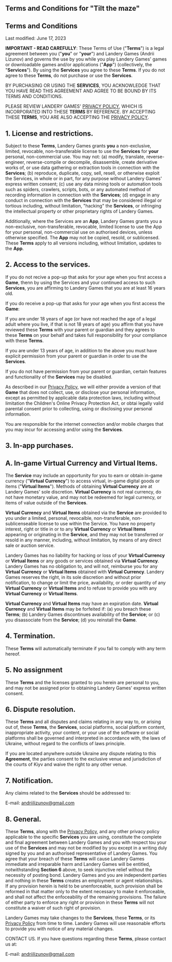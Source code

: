 ## Terms and Conditions for "Tilt the maze"

## Terms and Conditions

Last modified: June 17, 2023

**IMPORTANT - READ CAREFULLY**: These Terms of Use ("**Terms**") is a legal agreement
between you ("**you**" or "**your**") and Landery Games (Andrii Lizunov) and governs
the use by you while you play Landery Games' games or downloadable games and/or
applications ("**App**") (collectively, the "**Services**"). By using the **Services** you
agree to these **Terms**. If you do not agree to these **Terms**, do not purchase or use
the **Services**.

BY PURCHASING OR USING THE **SERVICES**, YOU ACKNOWLEDGE THAT YOU HAVE READ THIS
AGREEMENT AND AGREE TO BE BOUND BY ITS TERMS AND CONDITIONS.

PLEASE REVIEW LANDERY GAMES' [PRIVACY POLICY](https://github.com/AndReyJ07/Documents-for-Tilt-the-maze/blob/main/Privacy%20policy.md), WHICH IS
INCORPORATED INTO THESE **TERMS** BY REFERENCE. BY ACCEPTING THESE **TERMS**, YOU ARE
ALSO ACCEPTING THE [PRIVACY POLICY](https://github.com/AndReyJ07/Documents-for-Tilt-the-maze/blob/main/Privacy%20policy.md).

## **1. License and restrictions.**

Subject to these **Terms**, Landery Games grants **you** a non-exclusive, limited, revocable, non-transferable
license to use the **Services** for **your** personal, non-commercial use. You may not: (a) modify, translate,
reverse-engineer, reverse-compile or decompile, disassemble, create derivative works of, or use
data gathering or extraction tools in connection with the **Services**; (b) reproduce, duplicate, copy,
sell, resell, or otherwise exploit the Services, in whole or in part, for any purpose without
Landery Games' express written consent; (c) use any data mining tools or automation tools such as
spiders, crawlers, scripts, bots, or any automated method of recording information in connection with
the **Services**; (d) engage in any conduct in connection with the **Services** that may be considered
illegal or tortious including, without limitation, "hacking" the **Services**, or infringing the
intellectual property or other proprietary rights of Landery Games.

Additionally, where the Services are an **App**, Landery Games grants you a non-exclusive, non-transferable,
revocable, limited license to use the App for your personal, non-commercial use on authorised devices,
unless otherwise specified. The **App** may not be copied, resold, or sublicensed. These **Terms** apply to
all versions including, without limitation, updates to the **App**.

## **2. Access to the services.**

If you do not recive a pop-up that asks for your age when you first access a **Game**, thenn by using
the Services and your continued access to such **Services**, you are affirming to Landery Games that
you are at least 16 years old.

If you do receive a pop-up that asks for your age when you first access the **Game**:

If you are under 18 years of age (or have not reached the age of a legal adult where you live, if
that is not 18 years of age) you affirm that you have reviewed these **Terms** with your parent or
guardian and they agrees to these **Terms** on your behalf and takes full responsibility for your
compliance with these **Terms**.

If you are under 13 years of age, in addition to the above you must have explicit permission from
your parent or guardian in order to use the **Services**.

If you do not have permission from your parent or guardian, certain features and functionality of
the **Services** may be disabled.

As described in our [Privacy Policy](https://github.com/AndReyJ07/Documents-for-Tilt-the-maze/blob/main/Privacy%20policy.md), we will either provide a version of that **Game** that does not
collect, use, or disclose your personal information, except as permitted by applicable data protection
laws, including without limitation the Children's Online Privacy Protection Act, or obtai legally
valid parental consent prior to collecting, using or disclosing your personal information.

You are responsible for the internet connection and/or mobile charges that you may incur for accessing
and/or using the **Services**.

## **3. In-app purchases.**

## **A. In-game Virtual Currency and Virtual Items.**

The **Service** may include an opportunity for you to earn or obtain in-game currency ("**Virtual Currency**")
to access virtual, in-game digital goods or items ("**Virtual Items**"). Methods of obtaining **Virtual
Currency** are at Landery Games' sole discretion. **Virtual Currency** is not real currency, do not have
monetary value, and may not be redeemed for legal currency, or items of value outside of the **Services**.

**Virtual Currency** and **Virtual Items** obtained via the **Service** are provided to you under a limited,
personal, revocalble, non-transferable, non-sublicenseable license to use within the Service. You
have no property interest, right or title in or to any **Virtual Currency** or **Virtual Items** appearing
or originating in the **Service**, and they may not be transferred or resold in any manner, including,
without limitation, by means of any direct sale or auction service.

Landery Games has no liability for hacking or loss of your **Virtual Currency** or **Virtual Items** or any
goods or services obtained via **Virtual Currency**. Landery Games has no obligation to, and will not,
reimburse you for any **Virtual Currency** or **Virtual Items** obtained with **Virtual Currency**. Landery Games
reserves the right, in its sole discretion and without prior notification, to change or limit the price,
availability, or order quantity of any **Virtual Currency** or **Virtual Items** and to refuse to provide you
with any **Virtual Currency** or **Virtual Items**.

**Virtual Currency** and **Virtual Items** may have an expiration date. **Virtual Currency** and **Virtual Items**
may be forfeited if: (a) you breach these **Terms**; (b) Landery Games discontinues availability of the
**Service**; or (c) you disassociate from the **Service**; (d) you reinstall the **Game**.

## **4. Termination.**

These **Terms** will automatically terminate if you fail to comply with any term hereof.

## **5. No assignment**

These **Terms** and the licenses granted to you herein are personal to you, and may not be assigned prior
to obtaining Landery Games' express written consent.

## **6. Dispute resolution.**

These **Terms** and all disputes and claims relating in any way to, or arising out of, these **Terms**, the
**Services**, social platforms, social platform content, inappropriate activity, your content, or your
use of the software or social platforms shall be governed and interpreted in accordance with, the
laws of Ukraine, without regard to the conflicts of laws principle.

If you are located anywhere outside Ukraine any dispute relating to this **Agreement**, the parties consent
to the exclusive venue and jurisdiction of the courts of Kiyv and waive the right to any other venue.

## **7. Notification.**

Any claims related to the **Services** should be addressed to:

E-mail: andriilizunov@gmail.com

## **8. General.**

These **Terms**, along with the [Privacy Policy](https://github.com/AndReyJ07/Documents-for-Tilt-the-maze/blob/main/Privacy%20policy.md), and any other privacy policy applicable to the specific
**Services** you are using, constitute the complete and final agreement between Landery Games and you with
respect tou your use of the **Services** and may not be modified by you except in a writing duly signed
by you and an authorised representative of Landery Games. You agree that your breach of these **Terms**
will cause Landery Games immediate and irreparable harm and Landery Games will be entitled, notwithstanding
**Section 6** above, to seek injunctive relief without the necessity of posting bond. Landery Games and
you are independent parties and nothing in these **Terms** creates an employment or agent relationships.
If any provision herein is held to be unenforceable, such provision shall be reformed in that matter
only to the extent necessary to make it enforceable, and shall not affect the enfoceability of the
remaining provisions. The failure of either party to enforce any right or provision in these **Terms**
will not constitute a waiver of such right of provision.

Landery Games may take changes to the **Services**, these **Terms**, or its [Privacy Policy](https://github.com/AndReyJ07/Documents-for-Tilt-the-maze/blob/main/Privacy%20policy.md)
from time to time. Landery Games will use reasonable efforts to provide you with notice of any
material changes. 

CONTACT US. If you have questions regarding these **Terms**, please contact us at:

E-mail: andriilizunov@gmail.com
